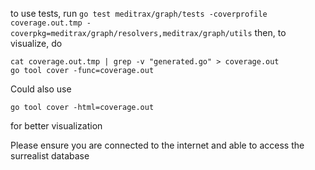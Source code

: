 to use tests, run `go test meditrax/graph/tests -coverprofile coverage.out.tmp -coverpkg=meditrax/graph/resolvers,meditrax/graph/utils`
then, to visualize, do
```
cat coverage.out.tmp | grep -v "generated.go" > coverage.out
go tool cover -func=coverage.out
```
Could also use
```
go tool cover -html=coverage.out
```
for better visualization

Please ensure you are connected to the internet and able to access the surrealist database